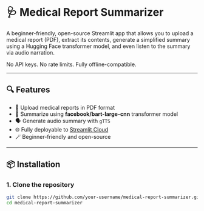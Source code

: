 # 🩺 Medical Report Summarizer

A beginner-friendly, open-source Streamlit app that allows you to upload a medical report (PDF), extract its contents, generate a simplified summary using a Hugging Face transformer model, and even listen to the summary via audio narration.

No API keys. No rate limits. Fully offline-compatible.

---

## 🔍 Features

- 📄 Upload medical reports in PDF format
- 🧠 Summarize using **facebook/bart-large-cnn** transformer model
- 🗣️ Generate audio summary with `gTTS`
- 🌐 Fully deployable to [Streamlit Cloud](https://streamlit.io/cloud)
- 🪄 Beginner-friendly and open-source

---

## 📦 Installation

### 1. Clone the repository

```bash
git clone https://github.com/your-username/medical-report-summarizer.git
cd medical-report-summarizer
